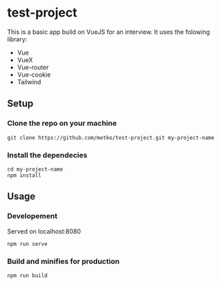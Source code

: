 # test-project
This is a basic app build on VueJS for an interview.
It uses the folowing library:
- Vue
- VueX
- Vue-router
- Vue-cookie
- Tailwind

## Setup

### Clone the repo on your machine
```
git clone https://github.com/metko/test-project.git my-project-name
```

### Install the dependecies 
```
cd my-project-name
npm install
```

## Usage

### Developement
Served on localhost:8080
```
npm run serve
```

### Build and minifies for production
```
npm run build
```
